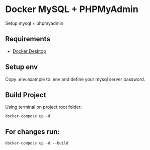 # Docker MySQL + PHPMyAdmin

Setup mysql + phpmyadmin

## Requirements

* [Docker Desktop](https://www.docker.com/products/docker-desktop)

## Setup env
Copy .env.example to .env and define your mysql server password.

## Build Project
Using terminal on project root folder:

```
docker-compose up -d
```

## For changes run:

```
docker-compose up -d --build
```
